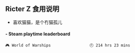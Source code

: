 ## Ricter Z 食用说明
- 喜欢猫猫，是个冇猫孤儿

<!-- steam-box start -->
#### - Steam playtime leaderboard
```text
🎮 World of Warships                 🕘 214 hrs 23 mins
```
<!-- Powered by https://github.com/YouEclipse/steam-box . -->
<!-- steam-box end -->
